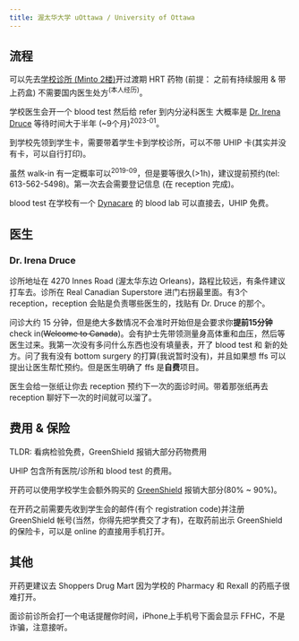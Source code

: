```yaml
---
title: 渥太华大学 uOttawa / University of Ottawa
---
```


## 流程

可以先去[学校诊所 (Minto 2楼)](https://www.uottawa.ca/campus-life/health-wellness/student-health-wellness-centre)开过渡期 HRT 药物 (前提： 之前有持续服用 & 带上药盒) 不需要国内医生处方<sup>(本人经历)</sup>。

学校医生会开一个 blood test 然后给 refer 到内分泌科医生 大概率是 [Dr. Irena Druce](https://www.ohri.ca/profile/idruce) 等待时间大于半年 (~9个月)<sup>2023-01</sup>。

到学校先领到学生卡，需要带着学生卡到学校诊所，可以不带 UHIP 卡(其实并没有卡，可以自行打印)。

虽然 walk-in 有一定概率可以<sup>2019-09</sup>，但是要等很久(>1h)，建议提前预约(tel: 613-562-5498)。第一次去会需要登记信息 (在 reception 完成)。

blood test 在学校有一个 [Dynacare](https://www.dynacare.ca/specialpages/secondarynav/find-a-location/ottawa-(4).aspx?dst=1.3) 的 blood lab 可以直接去，UHIP 免费。

## 医生
### Dr. Irena Druce
诊所地址在 4270 Innes Road (渥太华东边 Orleans)，路程比较远，有条件建议打车去。诊所在 Real Canadian Superstore 进门右拐最里面。有3个 reception，reception 会贴是负责哪些医生的，找贴有 Dr. Druce 的那个。

问诊大约 15 分钟，但是绝大多数情况不会准时开始但是会要求你**提前15分钟** check in(~~Welcome to Canada~~)。会有护士先带领测量身高体重和血压，然后等医生过来。我第一次没有多问什么东西也没有填量表，开了 blood test 和 新的处方。问了我有没有 bottom surgery 的打算(我说暂时没有)，并且如果想 ffs 可以提出让医生帮忙预约。但是医生明确了 ffs 是**自费**项目。

医生会给一张纸让你去 reception 预约下一次的面诊时间。带着那张纸再去 reception 聊好下一次的时间就可以溜了。

## 费用 & 保险

TLDR: 看病检验免费，GreenShield 报销大部分药物费用

UHIP 包含所有医院/诊所和 blood test 的费用。

开药可以使用学校学生会额外购买的 [GreenShield](https://www.greenshield.ca/) 报销大部分(80% ~ 90%)。

在开药之前需要先收到学生会的邮件(有个 registration code)并注册 GreenShield 帐号(当然，你得先把学费交了才有)，在取药前出示 GreenShield 的保险卡，可以是 online 的直接用手机打开。

## 其他

开药更建议去 Shoppers Drug Mart 因为学校的 Pharmacy 和 Rexall 的药瓶子很难打开。

面诊前诊所会打一个电话提醒你时间，iPhone上手机号下面会显示 FFHC，不是诈骗，注意接听。